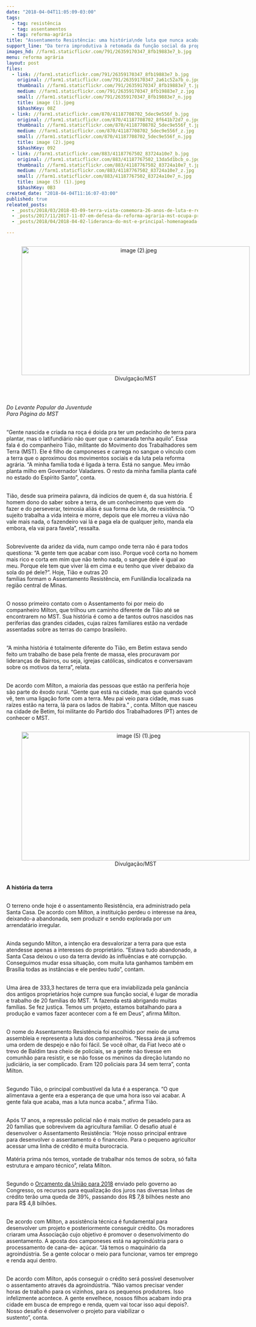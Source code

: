 ```yaml
---
date: "2018-04-04T11:05:09-03:00"
tags:
  - tag: resistência
  - tag: assentamentos
  - tag: reforma-agrária
title: "Assentamento Resistência: uma história\nde luta que nunca acaba"
support_line: "Da terra improdutiva à retomada da função social da propriedade rural, hoje o Assentamento abriga 20 famílias da Reforma Agrária"
images_hd: //farm1.staticflickr.com/791/26359170347_8fb19883e7_b.jpg
menu: reforma agrária
layout: post
files:
  - link: //farm1.staticflickr.com/791/26359170347_8fb19883e7_b.jpg
    original: //farm1.staticflickr.com/791/26359170347_2a61c52a7b_o.jpg
    thumbnail: //farm1.staticflickr.com/791/26359170347_8fb19883e7_t.jpg
    medium: //farm1.staticflickr.com/791/26359170347_8fb19883e7_z.jpg
    small: //farm1.staticflickr.com/791/26359170347_8fb19883e7_n.jpg
    title: image (1).jpeg
    $$hashKey: 08Z
  - link: //farm1.staticflickr.com/870/41187708702_5dec9e556f_b.jpg
    original: //farm1.staticflickr.com/870/41187708702_8f641b72d7_o.jpg
    thumbnail: //farm1.staticflickr.com/870/41187708702_5dec9e556f_t.jpg
    medium: //farm1.staticflickr.com/870/41187708702_5dec9e556f_z.jpg
    small: //farm1.staticflickr.com/870/41187708702_5dec9e556f_n.jpg
    title: image (2).jpeg
    $$hashKey: 092
  - link: //farm1.staticflickr.com/883/41187767502_83724a10e7_b.jpg
    original: //farm1.staticflickr.com/883/41187767502_13da5d1bcb_o.jpg
    thumbnail: //farm1.staticflickr.com/883/41187767502_83724a10e7_t.jpg
    medium: //farm1.staticflickr.com/883/41187767502_83724a10e7_z.jpg
    small: //farm1.staticflickr.com/883/41187767502_83724a10e7_n.jpg
    title: image (5) (1).jpeg
    $$hashKey: 0B3
created_date: "2018-04-04T11:16:07-03:00"
published: true
releated_posts:
  - _posts/2018/03/2018-03-09-terra-vista-comemora-26-anos-de-luta-e-resistencia-na-regiao-do-cacau.md
  - _posts/2017/11/2017-11-07-em-defesa-da-reforma-agraria-mst-ocupa-prefeituras-em-todas-as-regioes-de-alagoas.md
  - _posts/2018/04/2018-04-02-lideranca-do-mst-e-principal-homenageada-em-premio-de-participacao-social-do-governo.md

---
```

<div style="text-align:center">
<figure class="image" style="display:inline-block"><img alt="image (2).jpeg" height="338" src="//farm1.staticflickr.com/870/41187708702_5dec9e556f_b.jpg" width="600" />
<figcaption>Divulga&ccedil;&atilde;o/MST</figcaption>
</figure>
</div>

<p>&nbsp;</p>

<p><em>Do Levante Popular da Juventude<br />
Para P&aacute;gina do MST</em></p>

<p><br />
&ldquo;Gente nascida e criada na ro&ccedil;a &eacute; doida pra ter um pedacinho de terra para plantar, mas o latifundi&aacute;rio n&atilde;o quer que o camarada tenha aquilo&rdquo;. Essa fala &eacute; do companheiro Ti&atilde;o, militante do Movimento dos Trabalhadores sem Terra (MST). Ele &eacute; filho de camponeses e carrega no sangue o v&iacute;nculo com a terra que o aproximou dos movimentos sociais e da luta pela reforma agr&aacute;ria. &ldquo;A minha fam&iacute;lia toda &eacute; ligada &agrave; terra. Est&aacute; no sangue. Meu irm&atilde;o planta milho em Governador Valadares. O resto da minha fam&iacute;lia planta caf&eacute; no estado do Esp&iacute;rito Santo&rdquo;, conta.</p>

<p><br />
Ti&atilde;o, desde sua primeira palavra, d&aacute; ind&iacute;cios de quem &eacute;, da sua hist&oacute;ria. &Eacute; homem dono do saber sobre a terra, de um conhecimento que vem do fazer e do perseverar, teimosia ali&aacute;s &eacute; sua forma de luta, de resist&ecirc;ncia. &ldquo;O sujeito trabalha a vida inteira e morre, depois que ele morreu a vi&uacute;va n&atilde;o vale mais nada, o fazendeiro vai l&aacute; e paga ela de qualquer jeito, manda ela embora, ela vai para favela&rdquo;, ressalta.</p>

<p><br />
Sobrevivente da aridez da vida, num campo onde terra n&atilde;o &eacute; para todos questiona: &ldquo;A gente tem que acabar com isso. Porque voc&ecirc; corta no homem mais rico e corta em mim que n&atilde;o tenho nada, o sangue dele &eacute; igual ao meu. Porque ele tem que viver l&aacute; em cima e eu tenho que viver debaixo da sola do p&eacute; dele?&rdquo;. Hoje, Ti&atilde;o e outras 20<br />
fam&iacute;lias formam o Assentamento Resist&ecirc;ncia, em Funil&acirc;ndia localizada na regi&atilde;o central de Minas.</p>

<p><br />
O nosso primeiro contato com o Assentamento foi por meio do companheiro Milton, que trilhou um caminho diferente de Ti&atilde;o at&eacute; se encontrarem no MST. Sua hist&oacute;ria &eacute; como a de tantos outros nascidos nas periferias das grandes cidades, cujas ra&iacute;zes familiares est&atilde;o na verdade assentadas sobre as terras do campo brasileiro.</p>

<p><br />
&ldquo;A minha hist&oacute;ria &eacute; totalmente diferente do Ti&atilde;o, em Betim estava sendo feito um trabalho de base pela frente de massa, eles procuravam por lideran&ccedil;as de Bairros, ou seja, igrejas cat&oacute;licas, sindicatos e conversavam sobre os motivos da terra&rdquo;, relata.</p>

<p><br />
De acordo com Milton, a maioria das pessoas que est&atilde;o na periferia hoje s&atilde;o parte do &ecirc;xodo rural. &ldquo;Gente que est&aacute; na cidade, mas que quando voc&ecirc; v&ecirc;, tem uma liga&ccedil;&atilde;o forte com a terra. Meu pai veio para cidade, mas suas ra&iacute;zes est&atilde;o na terra, l&aacute; para os lados de Itabira.&rdquo; , conta. Milton que nasceu na cidade de Betim, foi militante do Partido dos Trabalhadores (PT) antes de conhecer o MST.</p>

<div style="text-align:center">
<figure class="image" style="display:inline-block"><img alt="image (5) (1).jpeg" height="338" src="//farm1.staticflickr.com/883/41187767502_83724a10e7_b.jpg" width="600" />
<figcaption>Divulga&ccedil;&atilde;o/MST</figcaption>
</figure>
</div>

<p><br />
<strong>A hist&oacute;ria da terra</strong></p>

<p><br />
O terreno onde hoje &eacute; o assentamento Resist&ecirc;ncia, era administrado pela Santa Casa. De acordo com Milton, a institui&ccedil;&atilde;o perdeu o interesse na &aacute;rea, deixando-a abandonada, sem produzir e sendo explorada por um arrendat&aacute;rio irregular.</p>

<p><br />
Ainda segundo Milton, a inten&ccedil;&atilde;o era desvalorizar a terra para que esta atendesse apenas a interesses do propriet&aacute;rio. &ldquo;Estava tudo abandonado, a Santa Casa deixou o uso da terra devido &agrave;s influ&ecirc;ncias e at&eacute; corrup&ccedil;&atilde;o. Conseguimos mudar essa situa&ccedil;&atilde;o, com muita luta ganhamos tamb&eacute;m em Bras&iacute;lia todas as inst&acirc;ncias e ele perdeu tudo&rdquo;, contam.</p>

<p><br />
Uma &aacute;rea de 333,3 hectares de terra que era inviabilizada pela gan&acirc;ncia dos antigos propriet&aacute;rios hoje cumpre sua fun&ccedil;&atilde;o social, &eacute; lugar de moradia e trabalho de 20 fam&iacute;lias do MST. &ldquo;A fazenda est&aacute; abrigando muitas fam&iacute;lias. Se fez justi&ccedil;a. Temos um projeto, estamos batalhando para a produ&ccedil;&atilde;o e vamos fazer acontecer com a f&eacute; em Deus&rdquo;, afirma Milton.</p>

<p><br />
O nome do Assentamento Resist&ecirc;ncia foi escolhido por meio de uma assembleia e representa a luta dos companheiros. &ldquo;Nessa &aacute;rea j&aacute; sofremos uma ordem de despejo e n&atilde;o foi f&aacute;cil. Se voc&ecirc; olhar, da Fiat Iveco at&eacute; o trevo de Baldim tava cheio de policiais, se a gente n&atilde;o tivesse em comunh&atilde;o para resistir, e se n&atilde;o fosse os meninos da dire&ccedil;&atilde;o lutando no judici&aacute;rio, ia ser complicado. Eram 120 policiais para 34 sem terra&rdquo;, conta Milton.</p>

<p><br />
Segundo Ti&atilde;o, o principal combust&iacute;vel da luta &eacute; a esperan&ccedil;a. &ldquo;O que alimentava a gente era a esperan&ccedil;a de que uma hora isso vai acabar. A gente fala que acaba, mas a luta nunca acaba.&rdquo;, afirma Ti&atilde;o.</p>

<p><br />
Ap&oacute;s 17 anos, a repress&atilde;o policial n&atilde;o &eacute; mais motivo de pesadelo para as 20 fam&iacute;lias que sobrevivem da agricultura familiar. O desafio atual &eacute; desenvolver o Assentamento Resist&ecirc;ncia: &ldquo;Hoje nosso principal entrave para desenvolver o assentamento &eacute; o financeiro. Para o pequeno agricultor acessar uma linha de cr&eacute;dito &eacute; muita burocracia.<br />
<br />
Mat&eacute;ria prima n&oacute;s temos, vontade de trabalhar n&oacute;s temos de sobra, s&oacute; falta estrutura e amparo t&eacute;cnico&rdquo;, relata Milton.</p>

<p><br />
Segundo o <a href="http://www.folhadomate.com/noticias/geral15/recursos-para-subvencao-do-pronaf-terao-queda-de-39-em-2018">Or&ccedil;amento da Uni&atilde;o para 2018</a> enviado pelo governo ao Congresso, os recursos para equaliza&ccedil;&atilde;o dos juros nas diversas linhas de cr&eacute;dito ter&atilde;o uma queda de 39%, passando dos R$ 7,8 bilh&otilde;es neste ano para R$ 4,8 bilh&otilde;es.</p>

<p><br />
De acordo com Milton, a assist&ecirc;ncia t&eacute;cnica &eacute; fundamental para desenvolver um projeto e posteriormente conseguir cr&eacute;dito. Os moradores criaram uma Associa&ccedil;&atilde;o cujo objetivo &eacute; promover o desenvolvimento do<br />
assentamento. A aposta dos camponeses est&aacute; na agroind&uacute;stria para o processamento de cana-de- a&ccedil;&uacute;car. &ldquo;J&aacute; temos o maquin&aacute;rio da agroind&uacute;stria. Se a gente colocar o meio para funcionar, vamos ter emprego e renda aqui dentro.</p>

<p><br />
De acordo com Milton, ap&oacute;s conseguir o cr&eacute;dito ser&aacute; poss&iacute;vel desenvolver o assentamento atrav&eacute;s da agroind&uacute;stria. &ldquo;N&atilde;o vamos precisar vender horas de trabalho para os vizinhos, para os pequenos produtores. Isso infelizmente acontece. A gente envelhece, nossos filhos acabam indo pra cidade em busca de emprego e renda, quem vai tocar isso aqui depois?. Nosso desafio &eacute; desenvolver o projeto para viabilizar o<br />
sustento&rdquo;, conta.</p>
